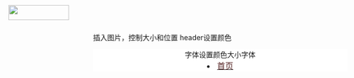 插入图片，控制大小和位置
<img src="file:///Users/YoYo/Desktop/web/WechatIMG8.png" alt="" width="120" height="30" style="position:absolute; left:60px; top:10px;">
header设置颜色
<header style="background-color:white">
字体设置颜色大小字体
<li><a href="#hero"><font face="STKaiti" size="3" color="#532021">首页</font></a></li>
